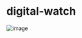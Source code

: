 # digital-watch
![image](https://user-images.githubusercontent.com/35266228/208701020-e0b7a6ac-a07d-4bce-9c3d-596b0b6c6388.png)
